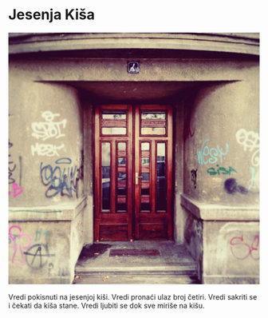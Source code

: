 # Jesenja Kiša

![](jesenja-kisa.jpg)

Vredi pokisnuti na jesenjoj kiši. Vredi pronaći ulaz broj četiri. Vredi sakriti se i čekati da kiša stane. Vredi ljubiti se dok sve miriše na kišu.